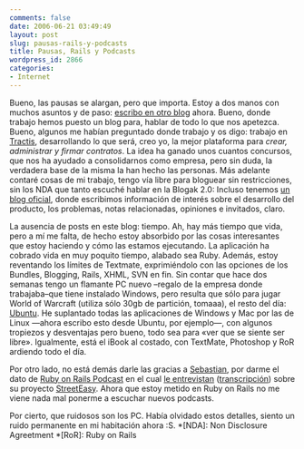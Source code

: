 ```yaml
---
comments: false
date: 2006-06-21 03:49:49
layout: post
slug: pausas-rails-y-podcasts
title: Pausas, Rails y Podcasts
wordpress_id: 2866
categories:
- Internet
---
```


Bueno, las pausas se alargan, pero que importa. Estoy a dos manos con muchos asuntos y de paso: [escribo en otro blog](http://blog.negonation.com/) ahora. Bueno, donde trabajo hemos puesto un blog para, hablar de todo lo que nos apetezca. Bueno, algunos me habían preguntado donde trabajo y os digo: trabajo en [Tractis](http://www.tractis.com), desarrollando lo que será, creo yo, la mejor plataforma para _crear, administrar y firmar contratos_. La idea ha ganado unos cuantos concursos, que nos ha ayudado a consolidarnos como empresa, pero sin duda, la verdadera base de la misma la han hecho las personas. Más adelante contaré cosas de mi trabajo, tengo vía libre para bloguear sin restricciones, sin los NDA que tanto escuché hablar en la Blogak 2.0: Incluso tenemos [un blog oficial](http://blog.negonation.com), donde escribimos información de interés sobre el desarrollo del producto, los problemas, notas relacionadas, opiniones e invitados, claro.





La ausencia de posts en este blog: tiempo. Ah, hay más tiempo que vida, pero a mí me falta, de hecho estoy absorbido por las cosas interesantes que estoy haciendo y cómo las estamos ejecutando. La aplicación ha cobrado vida en muy poquito tiempo, alabado sea Ruby. Además, estoy reventando los límites de Textmate, exprimiéndolo con las opciones de los Bundles, Blogging, Rails, XHML, SVN en fin. Sin contar que hace dos semanas tengo un flamante PC nuevo –regalo de la empresa donde trabajaba–que tiene instalado Windows, pero resulta que sólo para jugar World of Warcraft (utiliza sólo 30gb de partición, tomaaa), el resto del día: [Ubuntu](http://www.ubuntu.org). He suplantado todas las aplicaciones de Windows y Mac por las de Linux —ahora escribo esto desde Ubuntu, por ejemplo—, con algunos tropiezos y desventajas pero bueno, todo sea para «ver que se siente ser libre». Igualmente, está el iBook al costado, con TextMate, Photoshop y RoR ardiendo todo el día.





Por otro lado, no está demás darle las gracias a [Sebastian](http://www.zonageek.com), por darme el dato de [Ruby on Rails Podcast](http://podcast.rubyonrails.com/) en el cual [le entrevistan](http://paranode.com/~topfunky/audio/2006/David-Black.mp3) ([transcripción](http://podcast.rubyonrails.com/transcripts/2006/sebastian_delmont/)) sobre su proyecto [StreetEasy](http://www.streeteasy.com). Ahora que estoy metido en Ruby on Rails no me viene nada mal ponerme a escuchar nuevos podcasts.





Por cierto, que ruidosos son los PC. Había olvidado estos detalles, siento un ruido permanente en mi habitación ahora :S.
  *[NDA]: Non Disclosure Agreetment
  *[RoR]: Ruby on Rails
